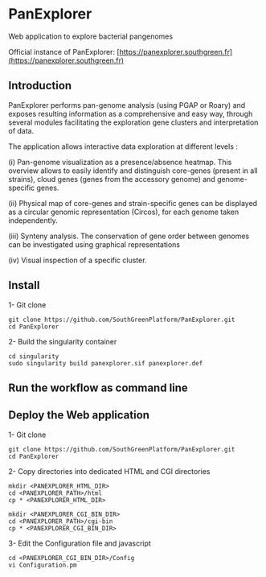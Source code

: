 # PanExplorer

Web application to explore bacterial pangenomes

Official instance of PanExplorer: [https://panexplorer.southgreen.fr](https://panexplorer.southgreen.fr)

## Introduction

PanExplorer performs pan-genome analysis (using PGAP or Roary) and exposes resulting information as a comprehensive and easy way, through several modules facilitating the exploration gene clusters and interpretation of data.

The application allows interactive data exploration at different levels :

(i) Pan-genome visualization as a presence/absence heatmap. This overview allows to easily identify and distinguish core-genes (present in all strains), cloud genes (genes from the accessory genome) and genome-specific genes.

(ii) Physical map of core-genes and strain-specific genes can be displayed as a circular genomic representation (Circos), for each genome taken independently.

(iii) Synteny analysis. The conservation of gene order between genomes can be investigated using graphical representations

(iv) Visual inspection of a specific cluster.


## Install

1- Git clone

```
git clone https://github.com/SouthGreenPlatform/PanExplorer.git
cd PanExplorer
```

2- Build the singularity container

```
cd singularity
sudo singularity build panexplorer.sif panexplorer.def
```

## Run the workflow as command line



## Deploy the Web application

1- Git clone

```
git clone https://github.com/SouthGreenPlatform/PanExplorer.git
cd PanExplorer
```

2- Copy directories into dedicated HTML and CGI directories

```
mkdir <PANEXPLORER_HTML_DIR>
cd <PANEXPLORER_PATH>/html
cp * <PANEXPLORER_HTML_DIR>
```

```
mkdir <PANEXPLORER_CGI_BIN_DIR>
cd <PANEXPLORER_PATH>/cgi-bin
cp * <PANEXPLORER_CGI_BIN_DIR>
```

3- Edit the Configuration file and javascript

```
cd <PANEXPLORER_CGI_BIN_DIR>/Config
vi Configuration.pm
```


